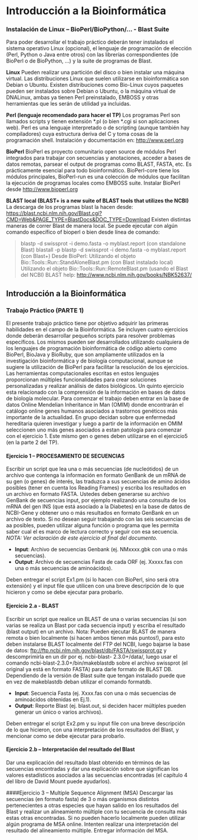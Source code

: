 # Introducción a la Bioinformática

### Instalación de Linux – BioPerl/BioPython/... - Blast Suite

Para poder desarrollar el trabajo práctico deberán tener instalados el sistema operativo Linux
(opcional), el lenguaje de programación de elección (Perl, Python o Java entre otros) con las
librerías correspondientes (de BioPerl o de BioPython, ...) y la suite de programas de Blast.

**Linux**
Pueden realizar una partición del disco o bien instalar una máquina virtual.
Las distribuciones Linux que suelen utilizarse en bioinformática son Debian o Ubuntu. Existen
distribuciones como Bio-Linux cuyos paquetes pueden ser instalados sobre Debian o Ubuntu, o la
máquina virtual de DNALinux, ambas ya tienen Perl preinstalado, EMBOSS y otras herramientas
que les serán de utilidad ya incluidas.

**Perl (lenguaje recomendado para hacer el TP)**
Los programas Perl son llamados scripts y tienen extensión *.pl (o bien *.cgi si son aplicaciones
web). Perl es una lenguaje interpretado o de scripting (aunque también hay compiladores) cuya
estructura deriva del C y toma cosas de la programación shell. Instalación y documentación en:
http://www.perl.org

**BioPerl**
BioPerl es proyecto comunitario open source de módulos Perl integrados para trabajar con
secuencias y anotaciones, acceder a bases de datos remotas, parsear el output de programas
como BLAST, FASTA, etc. Es prácticamente esencial para todo bioinformático.
BioPerl-core tiene los módulos principales, BioPerl-run es una colección de módulos que facilitan
la ejecución de programas locales como EMBOSS suite. Instalar BioPerl desde
http://www.bioperl.org

**BLAST local (BLAST+ is a new suite of BLAST tools that utilizes the NCBI)**
La descarga de los programas blast la hacen desde:
https://blast.ncbi.nlm.nih.gov/Blast.cgi?CMD=Web&PAGE_TYPE=BlastDocs&DOC_TYPE=Download
Existen distintas maneras de correr Blast de manera local.
Se puede ejecutar con algún comando específico of bioperl o bien desde línea de comando:
> blastp -d swissprot -i demo.fasta -o myblast.report (con standalone Blast)
> blastall -p blastp -d swissprot -i demo.fasta -o myblast.report (con Blast+)
Desde BioPerl:
Utilizando el objeto Bio::Tools::Run::StandAloneBlast.pm (con Blast instalado local)
Utilizando el objeto Bio::Tools::Run::RemoteBlast.pm (usando el Blast del NCBI)
BLAST help: http://www.ncbi.nlm.nih.gov/books/NBK52637/


## Introducción a la Bioinformática
### Trabajo Práctico (PARTE 1)

El presente trabajo práctico tiene por objetivo adquirir las primeras habilidades en el campo de la Bioinformática. Se incluyen cuatro ejercicios donde deberán desarrollar pequeños scripts para resolver problemas específicos. Los mismos pueden ser desarrollados utilizando cualquiera de los lenguajes de programación bioinformática de código abierto como BioPerl, BioJava y BioRuby, que son ampliamente utilizados en la investigación bioinformática y de biología computacional,
aunque se sugiere la utilización de BioPerl para facilitar la resolución de los ejercicios. Las herramientas computacionales escritas en estos lenguajes proporcionan múltiples funcionalidades para crear soluciones personalizadas y realizar análisis de datos biológicos. Un quinto ejercicio esta relacionado con la comprensión de la información en bases de datos de biología molecular. Para comenzar el trabajo deben entrar en la base de datos Online Mendelian Inheritance in Man (OMIM) donde encontrarán el catálogo online genes humanos asociados a trastornos genéticos más importante de la actualidad. En grupo decidan sobre que enfermedad hereditaria quieren investigar y luego a partir de la información en OMIM seleccionen uno más genes asociados a estan patología para comenzar con el ejercicio 1. Este mismo gen o genes deben utilizarse en el ejercicio5 (en la parte 2 del TP).

#### Ejercicio 1 – PROCESAMIENTO DE SECUENCIAS
 Escribir un script que lea una o más secuencias (de nucleótidos) de un archivo que contenga la información en formato GenBank de un mRNA de su gen (o genes) de interés, las traduzca a sus secuencias de amino ácidos posibles (tener en cuenta los Reading Frames) y escriba los resultados en un archivo en formato FASTA. Ustedes deben generarse su archivo
GenBank de secuencias input, por ejemplo realizando una consulta de los mRNA del gen INS (que está asociado a la Diabetes) en la base de datos de NCBI-Gene y obtener uno o más resultados en formato GenBank en un archivo de texto. Si no desean seguir trabajando con las seis secuencias de aa posibles, pueden utilizar alguna función o programa que les permita saber cual el es marco de lectura correcto y seguir con esa secuencia.
*NOTA: Ver aclaración de este ejercicio al final del documento.*
- **Input**: Archivo de secuencias Genbank (ej. NMxxxx.gbk con una o más secuencias).
- **Output**: Archivo de secuencias Fasta de cada ORF (ej. Xxxxx.fas con una o más secuencias de aminoácidos).


Deben entregar el script Ex1.pm (si lo hacen con BioPerl, sino será otra extensión) y el input file que utilicen con una breve descripción de lo que hicieron y como se debe ejecutar para probarlo.

#### Ejercicio 2.a - BLAST 
Escribir un script que realice un BLAST de una o varias secuencias (si son varias se realiza un Blast por cada secuencia input) y escriba el resultado (blast output) en un archivo. Nota: Pueden ejecutar BLAST de manera remota o bien localmente (si hacen ambos tienen más puntos!), para esto deben instalarse BLAST localmente del FTP del NCBI, luego bajarse la base de datos: ftp://ftp.ncbi.nlm.nih.gov/blast/db/FASTA/swissprot.gz y descomprimirla en un dir por ej. ncbi-blast-
2.3.0+/data/, luego usar el comando ncbi-blast-2.3.0+/bin/makeblastdb sobre el archivo swissprot (el original ya está en formato FASTA) para darle formato de BLAST DB. Dependiendo de la versión de Blast suite que tengan instalado puede que en vez de makeblastdb deban utilizar el comando formatdb.
- **Input**: Secuencia Fasta (ej. Xxxx.fas con una o más secuencias de aminoácidos obtenidas en Ej.1).
- **Output**: Reporte Blast (ej. blast.out, si deciden hacer múltiples pueden generar un único o varios archivos).

Deben entregar el script Ex2.pm y su input file con una breve descripción de lo que hicieron, con una interpretación de los resultados del Blast, y mencionar como se debe ejecutar para probarlo.

#### Ejercicio 2.b – Interpretación del resultado del Blast
Dar una explicación del resultado blast obtenido en términos de las secuencias encontradas y dar una explicación sobre que significan los valores estadísticos asociados a las secuencias encontradas (el capítulo 4 del libro de David Mount puede ayudarlos).

####Ejercicio 3 – Multiple Sequence Alignment (MSA) 
Descargar las secuencias (en formato fasta) de 3 o más organismos distintos pertenecientes a otras especies que hayan salido en los resultados del Blast y realizar un alineamiento múltiple con tu secuencia de consulta más estas otras encontradas. Si no pueden hacerlo localmente pueden utilizar algún programa de MSA online. Intenten realizar una interpretación del resultado del alineamiento múltiple. Entregar información del MSA.